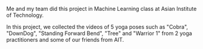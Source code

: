 Me and my team did this project in Machine Learning class at Asian Institute of Technology. 

In this project, we collected the videos of 5 yoga poses such as "Cobra", "DownDog", "Standing Forward Bend", "Tree" and "Warrior 1" from 2 yoga practitioners and some of our friends from AIT. 
